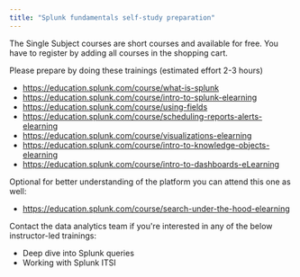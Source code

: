 ```yaml
---
title: "Splunk fundamentals self-study preparation"
---
```


The Single Subject courses are short courses and available for free. You have to register by adding all courses in the shopping cart.

Please prepare by doing these trainings (estimated effort 2-3 hours)

- https://education.splunk.com/course/what-is-splunk
- https://education.splunk.com/course/intro-to-splunk-elearning
- https://education.splunk.com/course/using-fields
- https://education.splunk.com/course/scheduling-reports-alerts-elearning
- https://education.splunk.com/course/visualizations-elearning
- https://education.splunk.com/course/intro-to-knowledge-objects-elearning
- https://education.splunk.com/course/intro-to-dashboards-eLearning

Optional for better understanding of the platform you can attend this one as well:
- https://education.splunk.com/course/search-under-the-hood-elearning

Contact the data analytics team if you're interested in any of the below instructor-led trainings:
- Deep dive into Splunk queries
- Working with Splunk ITSI